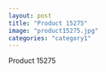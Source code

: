 ```yaml
---
layout: post
title: "Product 15275"
image: "product15275.jpg"
categories: "category1"
---
```

Product 15275
